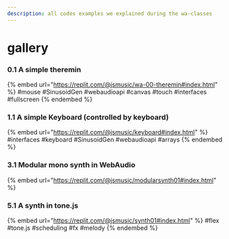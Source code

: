 ```yaml
---
description: all codes examples we explained during the wa-classes
---
```


# gallery

### 0.1 A simple theremin

{% embed url="https://replit.com/@jsmusic/wa-00-theremin#index.html" %}
\#mouse #SinusoidGen #webaudioapi #canvas #touch #interfaces #fullscreen
{% endembed %}

### 1.1 A simple Keyboard (controlled by keyboard)

{% embed url="https://replit.com/@jsmusic/keyboard#index.html" %}
\#interfaces  #keyboard #SinusoidGen #webaudioapi #arrays
{% endembed %}

### 3.1 Modular mono synth in WebAudio

{% embed url="https://replit.com/@jsmusic/modularsynth01#index.html" %}

### 5.1 A synth in tone.js

{% embed url="https://replit.com/@jsmusic/synth01#index.html" %}
\#flex #tone.js #scheduling #fx #melody
{% endembed %}

